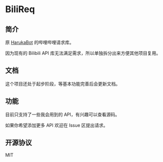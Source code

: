 # BiliReq

## 简介

原 [HarukaBot](https://github.com/SK-415/HarukaBot) 的哔哩哔哩请求库。

因为现有的 Bilibili API 库无法满足需求，所以单独拆分出来方便其他项目复用。

## 文档

这个项目还处于起步阶段，等基本功能完善后会更新文档。

## 功能

目前只支持了一些我会用到的 API，有兴趣可以查看源码。

如果你希望添加更多 API 欢迎在 Issue 区提出请求。

## 开源协议

MIT